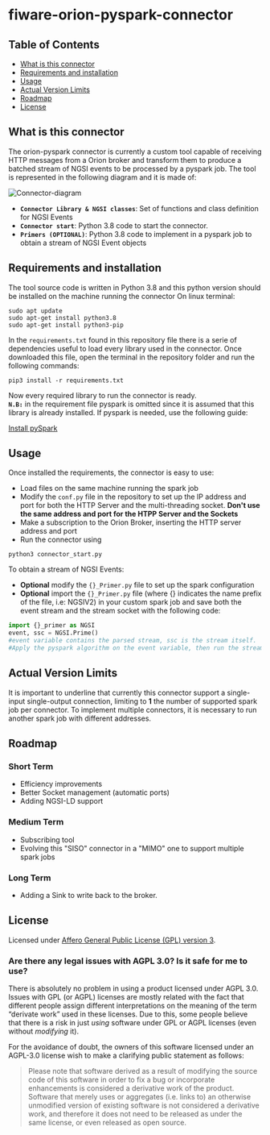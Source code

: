 # fiware-orion-pyspark-connector


## Table of Contents

-   [What is this connector](#what-is-this-connector)
-   [Requirements and installation](#requirements-and-installation)
-   [Usage](#usage)
-   [Actual Version Limits](#actual-version-limits)
-   [Roadmap](#roadmap)
-   [License](#license)


## What is this connector

The orion-pyspark connector is currently a custom tool capable of receiving HTTP messages from a Orion broker and transform them to produce a batched stream of NGSI events to be processed by a pyspark job.
The tool is represented in the following diagram and it is made of:


![Connector-diagram](https://user-images.githubusercontent.com/103200695/162405802-3bc222df-63aa-41d9-a347-3c270d8ab8a4.png)


-   **`Connector Library & NGSI classes`**: Set of functions and class definition for NGSI Events
-   **`Connector start`**: Python 3.8 code to start the connector.
-   **`Primers (OPTIONAL)`**: Python 3.8 code to implement in a pyspark job to obtain a stream of NGSI Event objects



## Requirements and installation

The tool source code is written in Python 3.8 and this python version should be installed on the machine running the connector
On linux terminal:

```console
sudo apt update
sudo apt-get install python3.8
sudo apt-get install python3-pip
```

In the `requirements.txt` found in this repository file there is a serie of dependencies useful to load every library used in the connector.
Once downloaded this file, open the terminal in the repository folder and run the following commands:

```console
pip3 install -r requirements.txt
```

Now every required library to run the connector is ready. <br />
**`N.B:`** in the requirement file pyspark is omitted since it is assumed that this library is already installed. If pyspark is needed, use the following guide:

[Install pySpark](https://towardsdatascience.com/installing-pyspark-with-java-8-on-ubuntu-18-04-6a9dea915b5b)


## Usage

Once installed the requirements, the connector is easy to use:
- Load files on the same machine running the spark job
- Modify the `conf.py` file in the repository to set up the IP address and port for both the HTTP Server and the multi-threading socket. **Don't use the same address and port for the HTPP Server and the Sockets**
- Make a subscription to the Orion Broker, inserting the HTTP server address and port
- Run the connector using 
```console
python3 connector_start.py
```

To obtain a stream of NGSI Events:

- **Optional** modify the `{}_Primer.py` file to set up the spark configuration
- **Optional** import the `{}_Primer.py` file (where {} indicates the name prefix of the file, i.e: NGSIV2) in your custom spark job and save both the event stream and the stream socket with the following code:

```python
import {}_primer as NGSI
event, ssc = NGSI.Prime()
#event variable contains the parsed stream, ssc is the stream itself. 
#Apply the pyspark algorithm on the event variable, then run the stream using ssc.run()
```

## Actual Version Limits

It is important to underline that currently this connector support a single-input single-output connection, limiting to **1** the number of supported spark job per connector. To implement multiple connectors, it is necessary to run another spark job with different addresses. 


## Roadmap

### Short Term

- Efficiency improvements
- Better Socket management (automatic ports)
- Adding NGSI-LD support

### Medium Term

- Subscribing tool
- Evolving this "SISO" connector in a "MIMO" one to support multiple spark jobs

### Long Term
- Adding a Sink to write back to the broker.


## License

Licensed under [Affero General Public License (GPL) version 3](./LICENSE).

### Are there any legal issues with AGPL 3.0? Is it safe for me to use?

There is absolutely no problem in using a product licensed under AGPL 3.0. Issues with GPL (or AGPL) licenses are mostly
related with the fact that different people assign different interpretations on the meaning of the term “derivate work”
used in these licenses. Due to this, some people believe that there is a risk in just _using_ software under GPL or AGPL
licenses (even without _modifying_ it).

For the avoidance of doubt, the owners of this software licensed under an AGPL-3.0 license wish to make a clarifying
public statement as follows:

> Please note that software derived as a result of modifying the source code of this software in order to fix a bug or
> incorporate enhancements is considered a derivative work of the product. Software that merely uses or aggregates (i.e.
> links to) an otherwise unmodified version of existing software is not considered a derivative work, and therefore it
> does not need to be released as under the same license, or even released as open source.
